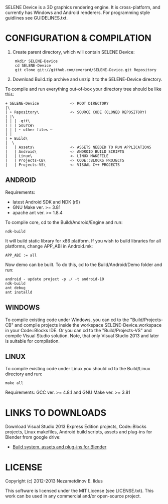 SELENE Device is a 3D graphics rendering engine. It is cross-platform, and currently has Windows and Android renderers. For programming style guidlines see GUIDELINES.txt.

CONFIGURATION & COMPILATION
===========================

1. Create parent directory, which will contain SELENE Device:

        mkdir SELENE-Device
        cd SELENE-Device
        git clone git://github.com/everard/SELENE-Device.git Repository

2. Download Build.zip archive and unzip it to the SELENE-Device directory.

To compile and run everything out-of-box your directory tree should be like this:

    + SELENE-Device              <- ROOT DIRECTORY
    |\
    | + Repository\              <- SOURCE CODE (CLONED REPOSITORY)
    | |\
    | | | .git\
    | | | Source\
    | | | ~ other files ~
    | |
    | + Build\
    |  \
    |   | Assets\                <- ASSETS NEEDED TO RUN APPLICATIONS
    |   | Android\               <- ANDROID BUILD SCRIPTS
    |   | Linux\                 <- LINUX MAKEFILE
    |   | Projects-CB\           <- CODE::BLOCKS PROJECTS
    |   | Projects-VS\           <- VISUAL C++ PROJECTS

ANDROID
-------
Requirements:
* latest Android SDK and NDK (r9)
* GNU Make ver. >= 3.81
* apache ant ver. >= 1.8.4

To compile core, cd to the Build/Android/Engine and run:

    ndk-build

It will build static library for x86 platform. If you wish to build libraries for all platforms, change APP_ABI in Android.mk:

    APP_ABI := all

Now demo can be built. To do this, cd to the Build/Android/Demo folder and run:

    android - update project -p ./ -t android-10
    ndk-build
    ant debug
    ant installd

WINDOWS
-------

To compile existing code under Windows, you can cd to the "Build/Projects-CB" and compile projects inside the workspace SELENE-Device.workspace in your Code::Blocks IDE.
Or you can cd to the "Build/Projects-VS" and compile Visual Studio solution. Note, that only Visual Studio 2013 and later is suitable for compilation.

LINUX
-----

To compile existing code under Linux you should cd to the Build/Linux directory and run:

    make all

Requirements: GCC ver. >= 4.8.1 and GNU Make ver. >= 3.81

LINKS TO DOWNLOADS
==================
Download Visual Studio 2013 Express Edition projects, Code::Blocks projects, Linux makefiles, Android build scripts, assets and plug-ins for Blender from google drive:
* [Build system, assets and plug-ins for Blender](https://drive.google.com/folderview?id=0Byy41LxMuTKUY0Y2aDNzOVZlTnM&usp=sharing)

LICENSE
=======
Copyright (c) 2012-2013 Nezametdinov E. Ildus

This software is licensed under the MIT License (see LICENSE.txt). This work can be used in any commercial and/or open-source project.
